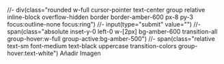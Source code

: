 
//- div(class="rounded w-full cursor-pointer text-center group relative inline-block overflow-hidden border border-amber-600 px-8 py-3 focus:outline-none focus:ring")
//-     input(type="submit" value="")
//-     span(class="absolute inset-y-0 left-0 w-[2px] bg-amber-600 transition-all group-hover:w-full group-active:bg-amber-500")
//-     span(class="relative text-sm font-medium text-black uppercase transition-colors group-hover:text-white") Añadir Imagen